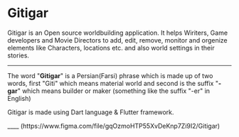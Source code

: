 # Gitigar
Gitigar is an Open source worldbuilding application. It helps Wiriters, Game developers and Movie Directors to add, edit, remove, monitor and orgenize elements like Characters, locations etc. and also world settings in their stories.
___
<p>The word "<b>Gitigar</b>" is a Persian(Farsi) phrase which is made up of two words, first "Giti" which means material world and second is the suffix "<b>-gar</b>" which means builder or maker (something like the suffix "-er" in English)<p>
<p>Gitigar is made using Dart language & Flutter framework.</p>
____
(https://www.figma.com/file/gqOzmoHTP55XvDeKnp7Zi9I2/Gitigar)
